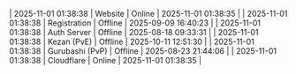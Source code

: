 | 2025-11-01 01:38:38 | Website | Online | 2025-11-01 01:38:35 |
| 2025-11-01 01:38:38 | Registration | Offline | 2025-09-09 16:40:23 |
| 2025-11-01 01:38:38 | Auth Server | Offline | 2025-08-18 09:33:31 |
| 2025-11-01 01:38:38 | Kezan (PvE) | Offline | 2025-10-11 12:51:30 |
| 2025-11-01 01:38:38 | Gurubashi (PvP) | Offline | 2025-08-23 21:44:06 |
| 2025-11-01 01:38:38 | Cloudflare | Online | 2025-11-01 01:38:35 |
